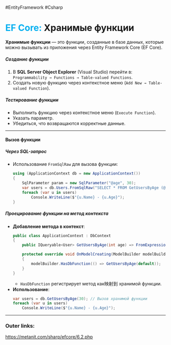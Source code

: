 #EntityFramework #Csharp 
# <font color="#00b0f0">EF Core:</font> Хранимые функции

**Хранимые функции** — это функции, созданные в базе данных, которые можно вызывать из приложения через Entity Framework Core (EF Core).

##### Создание функции
  1. В **SQL Server Object Explorer** (Visual Studio) перейти в:  
     `Programmability → Functions → Table-valued Functions`.
  2. Создать новую функцию через контекстное меню (`Add New → Table-valued Function`).

##### Тестирование функции
  - Выполнить функцию через контекстное меню (`Execute Function`).
  - Указать параметр.
  - Убедиться, что возвращаются корректные данные.

---
#### Вызов функции
##### **Через SQL-запрос**
- Использование `FromSqlRaw` для вызова функции:
  ```csharp
  using (ApplicationContext db = new ApplicationContext())
  {
      SqlParameter param = new SqlParameter("@age", 30);
      var users = db.Users.FromSqlRaw("SELECT * FROM GetUsersByAge (@age)", param).ToList();
      foreach (var u in users)
          Console.WriteLine($"{u.Name} - {u.Age}");
  }
  ```

##### **Проецирование функции на метод контекста**
- **Добавление метода в контекст**:
  ```csharp
  public class ApplicationContext : DbContext
  {
      public IQueryable<User> GetUsersByAge(int age) => FromExpression(() => GetUsersByAge(age));

      protected override void OnModelCreating(ModelBuilder modelBuilder)
      {
          modelBuilder.HasDbFunction(() => GetUsersByAge(default));
      }
  }
  ```
  - `HasDbFunction` регистрирует метод как映射到 хранимой функции.
- **Использование**:
  ```csharp
  var users = db.GetUsersByAge(30); // Вызов хранимой функции
  foreach (var u in users)
      Console.WriteLine($"{u.Name} - {u.Age}");
  ```

---
### Outer links:
https://metanit.com/sharp/efcore/6.2.php